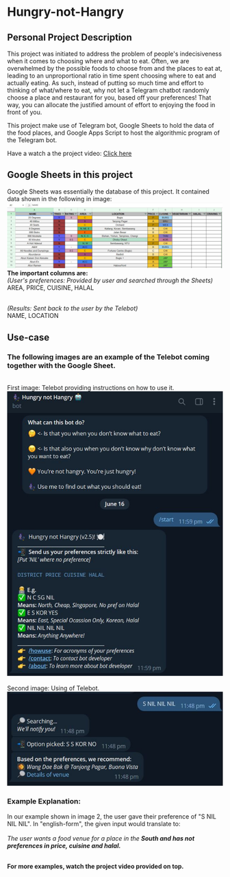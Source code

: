 # Hungry-not-Hangry
<h2> Personal Project Description </h2>
<p>This project was initiated to address the problem of people's indecisiveness when it comes to choosing where and what to eat. Often, we are overwhelmed by the possible foods to choose from and the places to eat at, leading to an unproportional ratio in time spent choosing where to eat and actually eating. As such, instead of putting so much time and effort to thinking of what/where to eat, why not let a Telegram chatbot randomly choose a place and restaurant for you, based off your preferences! That way, you can allocate the justified amount of effort to enjoying the food in front of you.</p>

<p>This project make use of Telegram bot, Google Sheets to hold the data of the food places, and Google Apps Script to host the algorithmic program of the Telegram bot.</p>

<p>Have a watch a the project video: <a href="https://youtu.be/tFazR2Bgmj8">Click here</a></p>

<h2>Google Sheets in this project</h2>
Google Sheets was essentially the database of this project. It contained data shown in the following in image:
<img src="Imgs/Example-of-Sheets.JPG"></img>
<b>The important columns are: </b><br/>
<i>(User's preferences: Provided by user and searched through the Sheets)</i><br/>
AREA, PRICE, CUISINE, HALAL <br/><br/>

<i>(Results: Sent back to the user by the Telebot)</i><br/>
NAME, LOCATION <br/>

<h2>Use-case</h2>
<h3>The following images are an example of the Telebot coming together with the Google Sheet.</h3> 
<br/>First image: Telebot providing instructions on how to use it.
<img src="Imgs/Bot-start.JPG"></img><br/>
<br/>Second image: Using of Telebot.
<img src="Imgs/Bot-picking.JPG"></img>

<h3>Example Explanation:</h3>
In our example shown in image 2, the user gave their preference of "S NIL NIL NIL". In "english-form", the given input would translate to:<br/><br/>
<i>The user wants a food venue for a place in the <b>South and has not preferences in price, cuisine and halal.</b></i><br/><br/>

<p><b>For more examples, watch the project video provided on top.</b></p>
